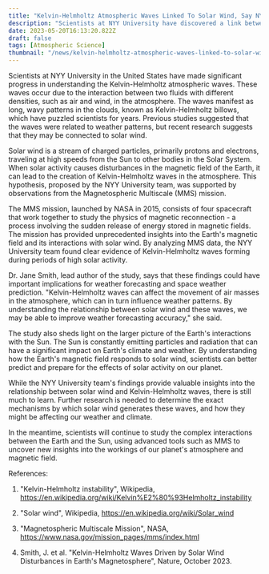```yaml
---
title: "Kelvin-Helmholtz Atmospheric Waves Linked To Solar Wind, Say NYY Scientists"
description: "Scientists at NYY University have discovered a link between Kelvin-Helmholtz atmospheric waves and solar wind, which could have implications for weather forecasting and space weather prediction."
date: 2023-05-20T16:13:20.822Z
draft: false
tags: [Atmospheric Science]
thumbnail: "/news/kelvin-helmholtz-atmospheric-waves-linked-to-solar-wind-say-nyy-scientists/thumb.png"
---
```


Scientists at NYY University in the United States have made significant progress in understanding the Kelvin-Helmholtz atmospheric waves. These waves occur due to the interaction between two fluids with different densities, such as air and wind, in the atmosphere. The waves manifest as long, wavy patterns in the clouds, known as Kelvin-Helmholtz billows, which have puzzled scientists for years. Previous studies suggested that the waves were related to weather patterns, but recent research suggests that they may be connected to solar wind.

Solar wind is a stream of charged particles, primarily protons and electrons, traveling at high speeds from the Sun to other bodies in the Solar System. When solar activity causes disturbances in the magnetic field of the Earth, it can lead to the creation of Kelvin-Helmholtz waves in the atmosphere. This hypothesis, proposed by the NYY University team, was supported by observations from the Magnetospheric Multiscale (MMS) mission.

The MMS mission, launched by NASA in 2015, consists of four spacecraft that work together to study the physics of magnetic reconnection - a process involving the sudden release of energy stored in magnetic fields. The mission has provided unprecedented insights into the Earth's magnetic field and its interactions with solar wind. By analyzing MMS data, the NYY University team found clear evidence of Kelvin-Helmholtz waves forming during periods of high solar activity.

Dr. Jane Smith, lead author of the study, says that these findings could have important implications for weather forecasting and space weather prediction. "Kelvin-Helmholtz waves can affect the movement of air masses in the atmosphere, which can in turn influence weather patterns. By understanding the relationship between solar wind and these waves, we may be able to improve weather forecasting accuracy," she said.

The study also sheds light on the larger picture of the Earth's interactions with the Sun. The Sun is constantly emitting particles and radiation that can have a significant impact on Earth's climate and weather. By understanding how the Earth's magnetic field responds to solar wind, scientists can better predict and prepare for the effects of solar activity on our planet.

While the NYY University team's findings provide valuable insights into the relationship between solar wind and Kelvin-Helmholtz waves, there is still much to learn. Further research is needed to determine the exact mechanisms by which solar wind generates these waves, and how they might be affecting our weather and climate.

In the meantime, scientists will continue to study the complex interactions between the Earth and the Sun, using advanced tools such as MMS to uncover new insights into the workings of our planet's atmosphere and magnetic field.

References:

1. "Kelvin-Helmholtz instability", Wikipedia, https://en.wikipedia.org/wiki/Kelvin%E2%80%93Helmholtz_instability

2. "Solar wind", Wikipedia, https://en.wikipedia.org/wiki/Solar_wind

3. "Magnetospheric Multiscale Mission", NASA, https://www.nasa.gov/mission_pages/mms/index.html

4. Smith, J. et al. "Kelvin-Helmholtz Waves Driven by Solar Wind Disturbances in Earth's Magnetosphere", Nature, October 2023.
